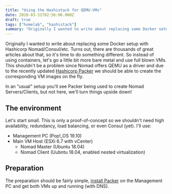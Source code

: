 ```yaml
---
title: "Using the Hashistack for QEMU-VMs"
date: 2020-03-31T02:56:06.000Z
draft: true
tags: ["homelab", "hashistack"]
summary: "Originally I wanted to write about replacing some Docker setup with Hashicorp Nomad/Consul/etc. Turns out, there are thousands of great articles about that, so it's time to do something different."
---
```


Originally I wanted to write about replacing some Docker setup with Hashicorp Nomad/Consul/etc. Turns out, there are thousands of great articles about that, so it's time to do something different. So instead of using containers, let's go a little bit more bare metal and use full blown VMs. This shouldn't be a problem since Nomad offers QEMU as a driver and due to the recently updated [Hashicorp Packer](https://packer.io/) we should be able to create the corresponding VM images on the fly.

In an "usual" setup you'll see Packer being used to create Nomad Servers/Clients, but not here, we'll turn things upside down!

## The environment

Let's start small. This is only a proof-of-concept so we shouldn't need high availability, redundancy, load balancing, or even Consul (yet). I'll use:
* Management PC (Pop!_OS 19.10)
* Main VM Host (ESXi 6.7 with vCenter)
    * Nomad Master (Ubuntu 18.04)
    * Nomad Client (Uubntu 18.04, enabled nested virtualization)

## Preparation

The preparation should be fairly simple, [install Packer](https://packer.io/downloads.html) on the Management PC and get both VMs up and running (with DNS).

